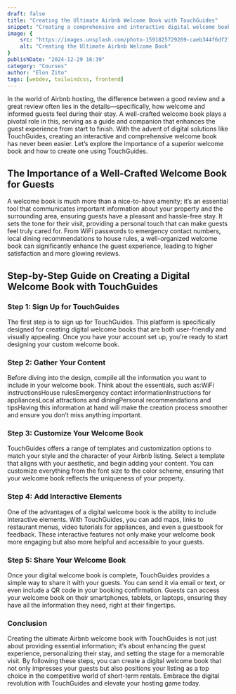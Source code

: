 ```yaml
---
draft: false
title: "Creating the Ultimate Airbnb Welcome Book with TouchGuides"
snippet: "Creating a comprehensive and interactive digital welcome book with TouchGuides significantly enhances the Airbnb guest experience by providing essential information, local recommendations, etc."
image: {
    src: "https://images.unsplash.com/photo-1591825729269-caeb344f6df2?q=80&w=2970&auto=format&fit=crop&ixlib=rb-4.0.3&ixid=M3wxMjA3fDB8MHxwaG90by1wYWdlfHx8fGVufDB8fHx8fA%3D%3D",
    alt: "Creating the Ultimate Airbnb Welcome Book"
}
publishDate: "2024-12-29 16:39"
category: "Courses"
author: "Elon Zito"
tags: [webdev, tailwindcss, frontend]
---
```


In the world of Airbnb hosting, the difference between a good review and a great review often lies in the details—specifically, how welcome and informed guests feel during their stay. A well-crafted welcome book plays a pivotal role in this, serving as a guide and companion that enhances the guest experience from start to finish. With the advent of digital solutions like TouchGuides, creating an interactive and comprehensive welcome book has never been easier. Let’s explore the importance of a superior welcome book and how to create one using TouchGuides.

The Importance of a Well-Crafted Welcome Book for Guests
--------------------------------------------------------

A welcome book is much more than a nice-to-have amenity; it’s an essential tool that communicates important information about your property and the surrounding area, ensuring guests have a pleasant and hassle-free stay. It sets the tone for their visit, providing a personal touch that can make guests feel truly cared for. From WiFi passwords to emergency contact numbers, local dining recommendations to house rules, a well-organized welcome book can significantly enhance the guest experience, leading to higher satisfaction and more glowing reviews.

Step-by-Step Guide on Creating a Digital Welcome Book with TouchGuides
----------------------------------------------------------------------

### Step 1: Sign Up for TouchGuides

The first step is to sign up for TouchGuides. This platform is specifically designed for creating digital welcome books that are both user-friendly and visually appealing. Once you have your account set up, you’re ready to start designing your custom welcome book.

### Step 2: Gather Your Content

Before diving into the design, compile all the information you want to include in your welcome book. Think about the essentials, such as:WiFi instructionsHouse rulesEmergency contact informationInstructions for appliancesLocal attractions and diningPersonal recommendations and tipsHaving this information at hand will make the creation process smoother and ensure you don’t miss anything important.

### Step 3: Customize Your Welcome Book

TouchGuides offers a range of templates and customization options to match your style and the character of your Airbnb listing. Select a template that aligns with your aesthetic, and begin adding your content. You can customize everything from the font size to the color scheme, ensuring that your welcome book reflects the uniqueness of your property.

### Step 4: Add Interactive Elements

One of the advantages of a digital welcome book is the ability to include interactive elements. With TouchGuides, you can add maps, links to restaurant menus, video tutorials for appliances, and even a guestbook for feedback. These interactive features not only make your welcome book more engaging but also more helpful and accessible to your guests.

### Step 5: Share Your Welcome Book

Once your digital welcome book is complete, TouchGuides provides a simple way to share it with your guests. You can send it via email or text, or even include a QR code in your booking confirmation. Guests can access your welcome book on their smartphones, tablets, or laptops, ensuring they have all the information they need, right at their fingertips.

### Conclusion

Creating the ultimate Airbnb welcome book with TouchGuides is not just about providing essential information; it’s about enhancing the guest experience, personalizing their stay, and setting the stage for a memorable visit. By following these steps, you can create a digital welcome book that not only impresses your guests but also positions your listing as a top choice in the competitive world of short-term rentals. Embrace the digital revolution with TouchGuides and elevate your hosting game today.